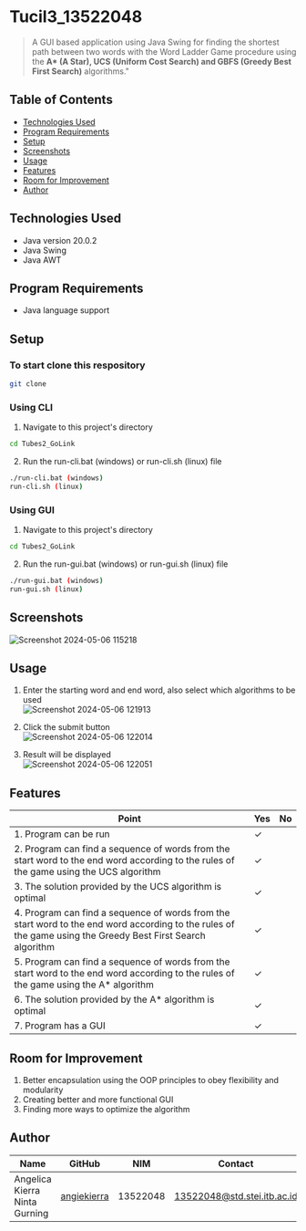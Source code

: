 # Tucil3_13522048 
> A GUI based application using Java Swing for finding the shortest path between two words with the Word Ladder Game procedure using the **A\* (A Star), UCS (Uniform Cost Search) and GBFS (Greedy Best First Search)** algorithms."

## Table of Contents

- [Technologies Used](#technologies-used)
- [Program Requirements](#program-requirements)
- [Setup](#setup)
- [Screenshots](#screenshots)
- [Usage](#usage)
- [Features](#features)
- [Room for Improvement](#room-for-improvement)
- [Author](#author)

## Technologies Used

- Java version 20.0.2
- Java Swing
- Java AWT


## Program Requirements
- Java language support

## Setup

### To start clone this respository 
```bash
git clone 
```

### Using CLI
1. Navigate to this project's directory
```bash
cd Tubes2_GoLink
```
2. Run the run-cli.bat (windows) or run-cli.sh (linux) file
```bash
./run-cli.bat (windows)
run-cli.sh (linux)
```

### Using GUI
1. Navigate to this project's directory
```bash
cd Tubes2_GoLink
```
2. Run the run-gui.bat (windows) or run-gui.sh (linux) file
```bash
./run-gui.bat (windows)
run-gui.sh (linux)
```

## Screenshots
![Screenshot 2024-05-06 115218](https://github.com/angiekierra/Tucil3_13522048/assets/118401646/8485d8f8-75cc-462f-b7c9-7b5d64ac7239)


## Usage
1. Enter the starting word and end word, also select which algorithms to be used <br>
![Screenshot 2024-05-06 121913](https://github.com/angiekierra/Tucil3_13522048/assets/118401646/c54cf59b-62cd-495b-a21a-52ac36daf0e7)<br>

2. Click the submit button <br>
![Screenshot 2024-05-06 122014](https://github.com/angiekierra/Tucil3_13522048/assets/118401646/c773ee0d-c90b-4a18-b80f-ecb5a884e798)<br>

3. Result will be displayed <br>
![Screenshot 2024-05-06 122051](https://github.com/angiekierra/Tucil3_13522048/assets/118401646/fc309c02-811b-400f-8704-3e450fab8969)<br>


## Features
| Point | Yes | No |
|-----|-----|------|
|1. Program can be run | &check; | |
|2. Program can find a sequence of words from the start word to the end word according to the rules of the game using the UCS algorithm | &check; | |
|3. The solution provided by the UCS algorithm is optimal | &check; | |
|4. Program can find a sequence of words from the start word to the end word according to the rules of the game using the Greedy Best First Search algorithm | &check; | |
|5. Program can find a sequence of words from the start word to the end word according to the rules of the game using the A* algorithm | &check; | |
|6. The solution provided by the A* algorithm is optimal | &check; | |
|7. Program has a GUI | &check; | |

## Room for Improvement
1. Better encapsulation using the OOP principles to obey flexibility and modularity
2. Creating better and more functional GUI
3. Finding more ways to optimize the algorithm

## Author

| Name                            | GitHub                                           | NIM      |  Contact                     |
| ------------------------------ | ------------------------------------------------- | -------- | ---------------------------- |
| Angelica Kierra Ninta Gurning  | [angiekierra](https://github.com/angiekierra)     | 13522048 | 13522048@std.stei.itb.ac.id  |
